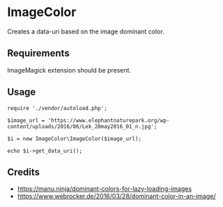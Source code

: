 # ImageColor

Creates a data-uri based on the image dominant color.

## Requirements

ImageMagick extension should be present.

## Usage

```
require './vendor/autoload.php';

$image_url = 'https://www.elephantnaturepark.org/wp-content/uploads/2016/06/Lek_20may2016_01_n.jpg';

$i = new ImageColor\ImageColor($image_url);

echo $i->get_data_uri();

```

## Credits

* https://manu.ninja/dominant-colors-for-lazy-loading-images
* https://www.webrocker.de/2016/03/28/dominant-color-in-an-image/
